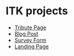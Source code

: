 # ITK projects

- [Tribute Page](https://alexisguevara-ksquare.github.io/TechnicalLiveSessions/TributePage/)
- [Blog Post](https://alexisguevara-ksquare.github.io/TechnicalLiveSessions/BlogPost/)
- [Survey Form](https://alexisguevara-ksquare.github.io/TechnicalLiveSessions/SurveyForm/)
- [Landing Page](https://alexisguevara-ksquare.github.io/TechnicalLiveSessions/)